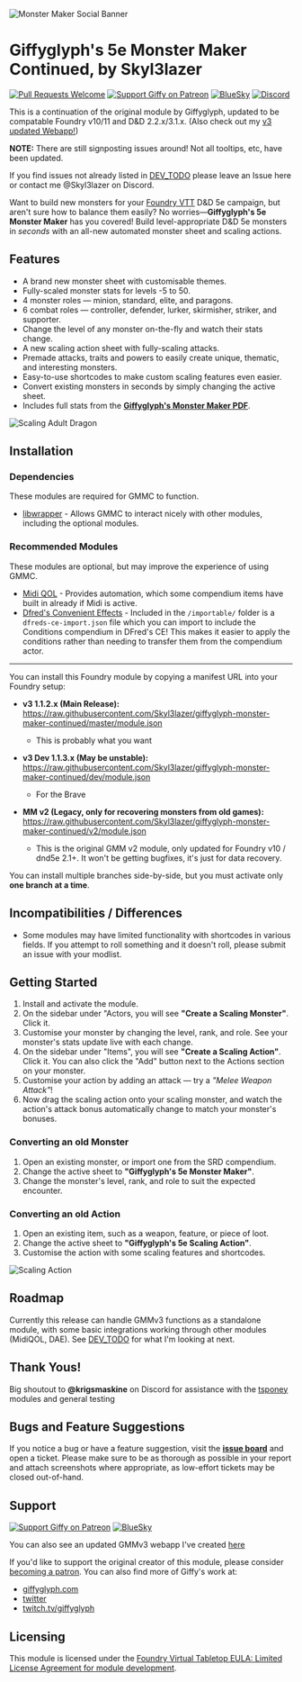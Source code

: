 ![Monster Maker Social Banner](./img/fire-elemental.png)

# Giffyglyph's 5e Monster Maker Continued, by Skyl3lazer

[![Pull Requests Welcome](https://img.shields.io/badge/PRs-welcome-brightgreen.svg?style=flat)](http://makeapullrequest.com)
[![Support Giffy on Patreon](https://img.shields.io/endpoint.svg?url=https%3A%2F%2Fshieldsio-patreon.vercel.app%2Fapi%3Fusername%3Dgiffyglyph%26type%3Dpatrons&style=flat-square)](https://patreon.com/giffyglyph)
[![BlueSky](https://img.shields.io/badge/%40Skyl3lazer_on_BlueSky-grey?logo=bluesky&logoColor=%230285FF&labelColor=grey)](https://bsky.app/profile/skyl3lazer.bsky.social)
[![Discord](https://img.shields.io/badge/contact-me-blue?logo=discord&logoColor=white)](https://discord.com/channels/@skyl3lazer)


This is a continuation of the original module by Giffyglyph, updated to be compatable Foundry v10/11 and D&D 2.2.x/3.1.x.
(Also check out my [v3 updated Webapp!](https://giffyglyphmonstermakerv3.azurewebsites.net/))

**NOTE:** There are still signposting issues around! Not all tooltips, etc, have been updated. 

If you find issues not already listed in [DEV_TODO](https://github.com/Skyl3lazer/giffyglyph-monster-maker-continued/blob/master/docs/DEV_TODO.md) please leave an Issue here or contact me @Skyl3lazer on Discord.

Want to build new monsters for your [Foundry VTT](https://foundryvtt.com/) D&D 5e campaign, but aren't sure how to balance them easily? No worries—**Giffyglyph's 5e Monster Maker** has you covered! Build level-appropriate D&D 5e monsters in _seconds_ with an all-new automated monster sheet and scaling actions.

## Features

* A brand new monster sheet with customisable themes.
* Fully-scaled monster stats for levels -5 to 50.
* 4 monster roles — minion, standard, elite, and paragons.
* 6 combat roles — controller, defender, lurker, skirmisher, striker, and supporter.
* Change the level of any monster on-the-fly and watch their stats change.
* A new scaling action sheet with fully-scaling attacks.
* Premade attacks, traits and powers to easily create unique, thematic, and interesting monsters.
* Easy-to-use shortcodes to make custom scaling features even easier.
* Convert existing monsters in seconds by simply changing the active sheet.
* Includes full stats from the **[Giffyglyph's Monster Maker PDF](https://giffyglyph.com/#giffyglyphs-monster-maker)**.

![Scaling Adult Dragon](./img/scaling-monster-level.gif)

## Installation

### Dependencies
These modules are required for GMMC to function.

* [libwrapper](https://foundryvtt.com/packages/lib-wrapper/) - Allows GMMC to interact nicely with other modules, including the optional modules.

### Recommended Modules
These modules are optional, but may improve the experience of using GMMC.

* [Midi QOL](https://foundryvtt.com/packages/midi-qol) - Provides automation, which some compendium items have built in already if Midi is active.
* [Dfred's Convenient Effects](https://foundryvtt.com/packages/dfreds-convenient-effects) - Included in the `/importable/` folder is a `dfreds-ce-import.json` file which you can import to include the Conditions compendium in DFred's CE! This makes it easier to apply the conditions rather than needing to transfer them from the compendium actor.

---

You can install this Foundry module by copying a manifest URL into your Foundry setup:

* **v3 1.1.2.x (Main Release):** https://raw.githubusercontent.com/Skyl3lazer/giffyglyph-monster-maker-continued/master/module.json	
  * This is probably what you want
* **v3 Dev 1.1.3.x (May be unstable):** https://raw.githubusercontent.com/Skyl3lazer/giffyglyph-monster-maker-continued/dev/module.json
  * For the Brave

* **MM v2 (Legacy, only for recovering monsters from old games):** https://raw.githubusercontent.com/Skyl3lazer/giffyglyph-monster-maker-continued/v2/module.json
  * This is the original GMM v2 module, only updated for Foundry v10 / dnd5e 2.1+. It won't be getting bugfixes, it's just for data recovery.


You can install multiple branches side-by-side, but you must activate only **one branch at a time**.

## Incompatibilities / Differences

* Some modules may have limited functionality with shortcodes in various fields. If you attempt to roll something and it doesn't roll, please submit an issue with your modlist.

## Getting Started

1. Install and activate the module.
2. On the sidebar under "Actors, you will see **"Create a Scaling Monster"**. Click it.
3. Customise your monster by changing the level, rank, and role. See your monster's stats update live with each change.
4. On the sidebar under "Items", you will see **"Create a Scaling Action"**. Click it. You can also click the "Add" button next to the Actions section on your monster.
5. Customise your action by adding an attack — try a _"Melee Weapon Attack"_!
6. Now drag the scaling action onto your scaling monster, and watch the action's attack bonus automatically change to match your monster's bonuses.

### Converting an old Monster

1. Open an existing monster, or import one from the SRD compendium.
2. Change the active sheet to **"Giffyglyph's 5e Monster Maker"**.
3. Change the monster's level, rank, and role to suit the expected encounter.

### Converting an old Action

1. Open an existing item, such as a weapon, feature, or piece of loot.
2. Change the active sheet to **"Giffyglyph's 5e Scaling Action"**.
3. Customise the action with some scaling features and shortcodes.

![Scaling Action](./img/frightful-presence.png)

## Roadmap

Currently this release can handle GMMv3 functions as a standalone module, with some basic integrations working through other modules (MidiQOL, DAE). See [DEV_TODO](https://github.com/Skyl3lazer/giffyglyph-monster-maker-continued/blob/master/docs/DEV_TODO.md) for what I'm looking at next.

## Thank Yous!

Big shoutout to **@krigsmaskine** on Discord for assistance with the [tsponey](https://github.com/tposney) modules and general testing

## Bugs and Feature Suggestions

If you notice a bug or have a feature suggestion, visit the **[issue board](https://github.com/Skyl3lazer/giffyglyph-monster-maker-continued/issues)** and open a ticket. Please make sure to be as thorough as possible in your report and attach screenshots where appropriate, as low-effort tickets may be closed out-of-hand.

## Support

[![Support Giffy on Patreon](https://img.shields.io/endpoint.svg?url=https%3A%2F%2Fshieldsio-patreon.vercel.app%2Fapi%3Fusername%3Dgiffyglyph%26type%3Dpatrons&style=flat-square)](https://patreon.com/giffyglyph)
[![BlueSky](https://img.shields.io/badge/%40Skyl3lazer_on_BlueSky-grey?logo=bluesky&logoColor=%230285FF&labelColor=grey)](https://bsky.app/profile/skyl3lazer.bsky.social)

You can also see an updated GMMv3 webapp I've created [here](https://giffyglyphmonstermakerv3.azurewebsites.net/)

If you'd like to support the original creator of this module, please consider [becoming a patron](https://www.patreon.com/giffyglyph). You can also find more of Giffy's work at:

* [giffyglyph.com](https://giffyglyph.com)
* [twitter](https://twitter.com/giffyglyph)
* [twitch.tv/giffyglyph](https://twitch.tv/giffyglyph)

## Licensing

This module is licensed under the [Foundry Virtual Tabletop EULA: Limited License Agreement for module development](https://foundryvtt.com/article/license/).
